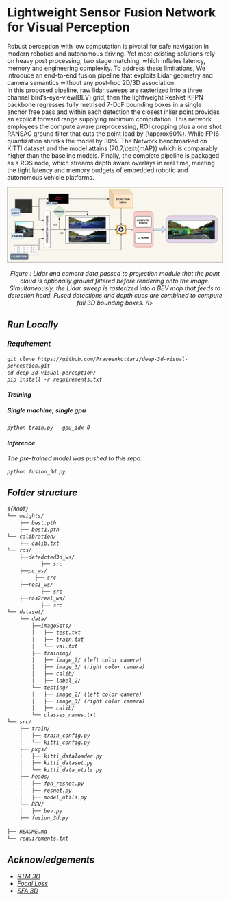 
# Lightweight Sensor Fusion Network for Visual Perception

Robust perception with low computation is pivotal for safe navigation in modern robotics and autonomous driving. Yet most existing solutions rely on heavy post processing, two stage matching, which inflates latency, memory and engineering complexity. To address these limitations, We introduce an end-to-end fusion pipeline that exploits Lidar geometry and camera semantics without any post-hoc 2D/3D association.  
In this proposed pipeline, raw lidar sweeps are rasterized into a three channel bird’s-eye-view(BEV) grid, then the lightweight ResNet KFPN backbone regresses fully metrised 7-DoF bounding boxes in a single anchor free pass and within each detection the closest inlier point provides an explicit forward range supplying minimum computation. This network employees the compute aware preprocessing, ROI cropping plus a one shot RANSAC ground filter that cuts the point load by \(\approx60\%\). While FP16 quantization shrinks the model by 30\%. The Network benchmarked on KITTI dataset and the model attains \(70.7\,\text{mAP}\) which is comparably higher than the baseline models. Finally, the complete pipeline is packaged as a ROS node, which streams depth aware overlays in real time, meeting the tight latency and memory budgets of embedded robotic and autonomous vehicle platforms.


![Flowchart](docs/Fusion-pipline.png)

<p align="center"><i> Figure : Lidar and camera data passed to projection module that the point cloud is optionally ground filtered before rendering onto the image. Simultaneously, the Lidar sweep is rasterized into a BEV map that feeds to detection head. Fused detections and depth cues are combined to compute full 3D bounding boxes. /i></p>

##  Run Locally
### Requirement

```shell script
git clone https://github.com/Praveenkottari/deep-3d-visual-perception.git
cd deep-3d-visual-perception/
pip install -r requirements.txt
```

#### Training

##### Single machine, single gpu

```shell script
python train.py --gpu_idx 0
```
#### Inference

The pre-trained model was pushed to this repo.

```
python fusion_3d.py 
```


## Folder structure

```
${ROOT}
└── weights/    
    ├── best.pth
    ├── best1.pth
└── calibration/    
    ├── calib.txt
└── ros/    
    ├──detedcted3d_ws/
           ├── src
    ├──pc_ws/
         ├── src
    ├──ros1_ws/
           ├── src
    ├──ros2real_ws/
           ├── src
└── dataset/    
    └── data/
        ├──ImageSets/
        │   ├── test.txt
        │   ├── train.txt
        │   └── val.txt
        ├── training/
        │   ├── image_2/ (left color camera)
        │   ├── image_3/ (right color camera)
        │   ├── calib/
        │   ├── label_2/
        └── testing/  
        │   ├── image_2/ (left color camera)
        │   ├── image_3/ (right color camera)
        │   ├── calib/
        └── classes_names.txt
└── src/
    ├── train/
    │   ├── train_config.py
    │   └── kitti_config.py
    ├── pkgs/
    │   ├── kitti_dataloader.py
    │   ├── kitti_dataset.py
    │   └── kitti_data_utils.py
    ├── heads/
    │   ├── fpn_resnet.py
    │   ├── resnet.py
    │   ├── model_utils.py
    └── BEV/
    │   ├── bev.py
    ├── fusion_3d.py

├── README.md 
└── requirements.txt
```

## Acknowledgements

 - [RTM 3D](https://arxiv.org/abs/2001.03343)
 - [Focal Loss]([https://github.com/maudzung/SFA3D.git](https://arxiv.org/abs/1708.02002))
 - [SFA 3D](https://github.com/maudzung/SFA3D.git)


